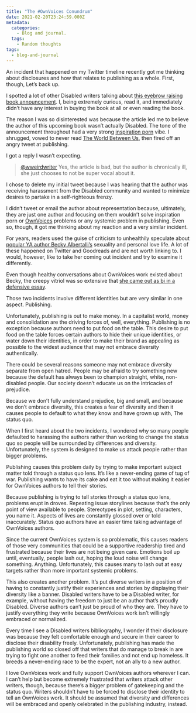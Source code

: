 ```yaml
---
title: "The #OwnVoices Conundrum"
date: 2021-02-20T23:24:59.000Z
metadata:
  categories:
    - Blog and journal.
  tags:
    - Random thoughts
tags:
  - blog-and-journal
---
```


An incident that happened on my Twitter timeline recently got me thinking about disclosures and how that relates to publishing as a whole. First, though, Let’s back up.

I spotted a lot of other Disabled writers talking about [this eyebrow raising book announcement](https://www.thebookseller.com/news/penguin-acquires-affirming-and-authentic-novel-about-chronic-illness-1229019). I, being extremely curious, read it, and immediately didn’t have any interest in buying the book at all or even reading the book.

The reason I was so disinterested was because the article led me to believe the author of this upcoming book wasn’t actually Disabled. The tone of the announcement throughout had a very strong [inspiration porn](https://www.youtube.com/watch?v=8K9Gg164Bsw) vibe. I shrugged, vowed to never read [The World Between Us](https://www.sarahannjuckes.com/the-world-between-us), then fired off an angry tweet at publishing.

I got a reply I wasn’t expecting.

> [@wweirdwriter](https://twitter.com/wweirdwriter) Yes, the article is bad, but the author is chronically ill, she just chooses to not be super vocal about it.

I chose to delete my initial tweet because I was hearing that the author was receiving harassment from the Disabled community and wanted to minimize desires to partake in a self-righteous frenzy.

I didn’t tweet or email the author about representation because, ultimately, they are just one author and focusing on them wouldn’t solve inspiration porn or [OwnVoices](https://twitter.com/hashtag/ownvoices?src=hashtag_click) problems or any systemic problem in publishing. Even so, though, it got me thinking about my reaction and a very similar incident.

For years, readers used the guise of criticism to unhealthily speculate about [popular YA author Becky Albertalli’s](https://beckyalbertalli.com/books) sexuality and personal love life. A lot of these happened on Twitter and Goodreads and are not worth linking to. I would, however, like to take her coming out incident and try to examine it differently.

Even though healthy conversations about OwnVoices work existed about Becky, the creepy vitriol was so extensive that [she came out as bi in a defensive essay](https://medium.com/@rebecca.albertalli/i-know-im-late-9b31de339c62).

Those two incidents involve different identities but are very similar in one aspect. Publishing.

Unfortunately, publishing is out to make money. In a capitalist world, money and consolidation are the driving forces of, well, everything. Publishing is no exception because authors need to put food on the table. This desire to put food on the table forces certain authors to hide their unique identities, or water down their identities, in order to make their brand as appealing as possible to the widest audience that may not embrace diversity authentically.

There could be several reasons someone may not embrace diversity separate from open hatred. People may be afraid to try something new because the default has always been to champion straight, white, non-disabled people. Our society doesn’t educate us on the intricacies of prejudice.

Because we don’t fully understand prejudice, big and small, and because we don’t embrace diversity, this creates a fear of diversity and then it causes people to default to what they know and have grown up with, The status quo.

When I first heard about the two incidents, I wondered why so many people defaulted to harassing the authors rather than working to change the status quo so people will be surrounded by differences and diversity. Unfortunately, the system is designed to make us attack people rather than bigger problems.

Publishing causes this problem daily by trying to make important subject matter told through a status quo lens. It’s like a never-ending game of tug of war. Publishing wants to have its cake and eat it too without making it easier for OwnVoices authors to tell their stories.

Because publishing is trying to tell stories through a status quo lens, problems erupt in droves. Repeating issue storylines because that’s the only point of view available to people. Stereotypes in plot, setting, characters, you name it. Aspects of lives are constantly glossed over or told inaccurately. Status quo authors have an easier time taking advantage of OwnVoices authors.

Since the current OwnVoices system is so problematic, this causes readers of those very communities that could be a supportive readership tired and frustrated because their lives are not being given care. Emotions boil up until, eventually, people lash out, hoping the loud noise will change something. Anything. Unfortunately, this causes many to lash out at easy targets rather than more important systemic problems.

This also creates another problem. It’s put diverse writers in a position of having to constantly justify their experiences and stories by displaying their diversity like a banner. Disabled writers have to be a Disabled writer, for example, without having the freedom to just be an author that’s proudly Disabled. Diverse authors can’t just be proud of who they are. They have to justify everything they write because OwnVoices work isn’t willingly embraced or normalized.

Every time I see a Disabled writers bibliography, I wonder if their disclosure was because they felt comfortable enough and secure in their career to disclose their disability freely. Unfortunately, publishing has made the publishing world so closed off that writers that do manage to break in are trying to fight one another to feed their families and not end up homeless. It breeds a never-ending race to be the expert, not an ally to a new author.

I love OwnVoices work and fully support OwnVoices authors wherever I can. I can’t help but become extremely frustrated that writers attack other writers, though, because there’s a bigger problem of gatekeeping and the status quo. Writers shouldn’t have to be forced to disclose their identity to tell an OwnVoices work. It should be assumed that diversity and differences will be embraced and openly celebrated in the publishing industry, instead.

